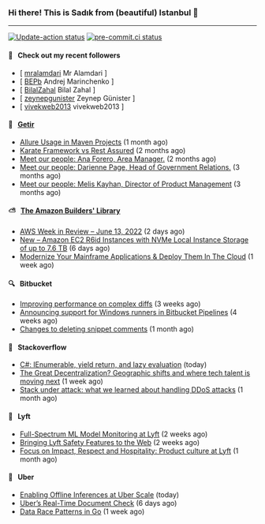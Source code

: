 ### Hi there! This is Sadık from (beautiful) Istanbul 👋

---

[![Update-action status](https://github.com/sadikkuzu/sadikkuzu/actions/workflows/sadikkuzu.yml/badge.svg)](https://github.com/sadikkuzu/sadikkuzu/actions/workflows/sadikkuzu.yml)
[![pre-commit.ci status](https://results.pre-commit.ci/badge/github/sadikkuzu/sadikkuzu/master.svg)](https://results.pre-commit.ci/latest/github/sadikkuzu/sadikkuzu/master)

#### 🔭 &nbsp; Check out my recent followers

- [ [mralamdari](https://github.com/mralamdari) Mr Alamdari ]
- [ [BEPb](https://github.com/BEPb) Andrej Marinchenko ]
- [ [BilalZahal](https://github.com/BilalZahal) Bilal Zahal ]
- [ [zeynepgunister](https://github.com/zeynepgunister) Zeynep Günister ]
- [ [vivekweb2013](https://github.com/vivekweb2013) vivekweb2013 ]


#### 🚀 &nbsp; [Getir](https://technology.getir.com)

- [Allure Usage in Maven Projects](https://medium.com/getir/allure-usage-in-maven-projects-1900152e7a11?source=rss----5138a1e0a250---4) (1 month ago)
- [Karate Framework vs Rest Assured](https://medium.com/getir/karate-framework-vs-rest-assured-95482a61002e?source=rss----5138a1e0a250---4) (2 months ago)
- [Meet our people: Ana Forero, Area Manager.](https://medium.com/getir/meet-our-people-ana-forero-area-manager-755cac4941e?source=rss----5138a1e0a250---4) (2 months ago)
- [Meet our people: Darienne Page, Head of Government Relations.](https://medium.com/getir/meet-our-people-darienne-page-head-of-government-relations-585f4b50b26d?source=rss----5138a1e0a250---4) (3 months ago)
- [Meet our people: Melis Kayhan, Director of Product Management](https://medium.com/getir/meet-our-people-melis-kayhan-director-of-product-management-27e8f9913648?source=rss----5138a1e0a250---4) (3 months ago)


#### ⛅ &nbsp; [The Amazon Builders' Library](https://aws.amazon.com/builders-library/)

- [AWS Week in Review – June 13, 2022](https://aws.amazon.com/blogs/aws/aws-week-in-review-june-13-2022/) (2 days ago)
- [New – Amazon EC2 R6id Instances with NVMe Local Instance Storage of up to 7.6 TB](https://aws.amazon.com/blogs/aws/new-amazon-ec2-r6id-instances/) (6 days ago)
- [Modernize Your Mainframe Applications &amp; Deploy Them In The Cloud](https://aws.amazon.com/blogs/aws/modernize-your-mainframe-applications-deploy-them-in-the-cloud/) (1 week ago)


#### 🔍 &nbsp; Bitbucket

- [Improving performance on complex diffs](https://bitbucket.org/blog/improving-performance-on-complex-diffs) (3 weeks ago)
- [Announcing support for Windows runners in Bitbucket Pipelines](https://bitbucket.org/blog/windows-runners) (4 weeks ago)
- [Changes to deleting snippet comments](https://bitbucket.org/blog/changes-to-deleting-snippet-comments) (1 month ago)


#### 📰 &nbsp; Stackoverflow

- [C#: IEnumerable, yield return, and lazy evaluation](https://stackoverflow.blog/2022/06/15/c-ienumerable-yield-return-and-lazy-evaluation/) (today)
- [The Great Decentralization? Geographic shifts and where tech talent is moving next](https://stackoverflow.blog/2022/06/08/the-great-decentralization-geographic-shifts-and-where-tech-talent-is-moving-next/) (1 week ago)
- [Stack under attack: what we learned about handling DDoS attacks](https://stackoverflow.blog/2022/05/16/stack-under-attack-what-we-learned-about-handling-ddos-attacks/) (1 month ago)

#### 🚕 &nbsp; Lyft

- [Full-Spectrum ML Model Monitoring at Lyft](https://eng.lyft.com/full-spectrum-ml-model-monitoring-at-lyft-a4cdaf828e8f?source=rss----25cd379abb8---4) (2 weeks ago)
- [Bringing Lyft Safety Features to the Web](https://eng.lyft.com/bringing-lyft-safety-features-to-the-web-8678c0258bd7?source=rss----25cd379abb8---4) (2 weeks ago)
- [Focus on Impact, Respect and Hospitality: Product culture at Lyft](https://eng.lyft.com/focus-on-impact-respect-and-hospitality-product-culture-at-lyft-6a6259782fed?source=rss----25cd379abb8---4) (1 month ago)

#### 🚕 &nbsp; Uber

- [Enabling Offline Inferences at Uber Scale](https://eng.uber.com/enabling-offline-inferences-at-uber-scale/) (today)
- [Uber’s Real-Time Document Check](https://eng.uber.com/ubers-real-time-document-check/) (6 days ago)
- [Data Race Patterns in Go](https://eng.uber.com/data-race-patterns-in-go/) (1 week ago)
